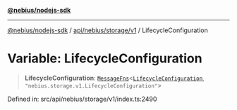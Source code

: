 [**@nebius/nodejs-sdk**](../../../../../README.md)

***

[@nebius/nodejs-sdk](../../../../../README.md) / [api/nebius/storage/v1](../README.md) / LifecycleConfiguration

# Variable: LifecycleConfiguration

> **LifecycleConfiguration**: [`MessageFns`](../../../../../runtime/protos/core/interfaces/MessageFns.md)\<[`LifecycleConfiguration`](../interfaces/LifecycleConfiguration.md), `"nebius.storage.v1.LifecycleConfiguration"`\>

Defined in: src/api/nebius/storage/v1/index.ts:2490
